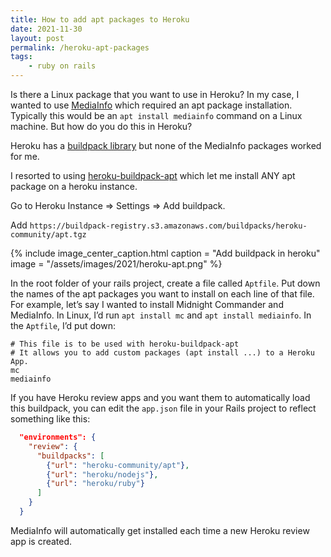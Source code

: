 ```yaml
---
title: How to add apt packages to Heroku
date: 2021-11-30
layout: post
permalink: /heroku-apt-packages
tags:
    - ruby on rails
---
```


Is there a Linux package that you want to use in Heroku? In my case, I wanted to use [MediaInfo](https://github.com/greatseth/mediainfo) which required an apt package installation. Typically this would be an `apt install mediainfo` command on a Linux machine. But how do you do this in Heroku?

Heroku has a [buildpack library](https://elements.heroku.com/buildpacks) but none of the MediaInfo packages worked for me.

I resorted to using [heroku-buildpack-apt](https://elements.heroku.com/buildpacks/heroku/heroku-buildpack-apt) which let me install ANY apt package on a heroku instance.

Go to Heroku Instance => Settings => Add buildpack.

Add `https://buildpack-registry.s3.amazonaws.com/buildpacks/heroku-community/apt.tgz`

{% include image_center_caption.html
caption = "Add buildpack in heroku"
image = "/assets/images/2021/heroku-apt.png"
%}

In the root folder of your rails project, create a file called `Aptfile`. Put down the names of the apt packages you want to install on each line of that file. For example, let’s say I wanted to install Midnight Commander and MediaInfo. In Linux, I’d run `apt install mc` and `apt install mediainfo`. In the `Aptfile`, I’d put down:

```
# This file is to be used with heroku-buildpack-apt
# It allows you to add custom packages (apt install ...) to a Heroku App.
mc
mediainfo
```

If you have Heroku review apps and you want them to automatically load this buildpack, you can edit the `app.json` file in your Rails project to reflect something like this:

```json
  "environments": {
    "review": {
      "buildpacks": [
        {"url": "heroku-community/apt"},
        {"url": "heroku/nodejs"},
        {"url": "heroku/ruby"}
      ]
    }
  }
```

MediaInfo will automatically get installed each time a new Heroku review app is created.